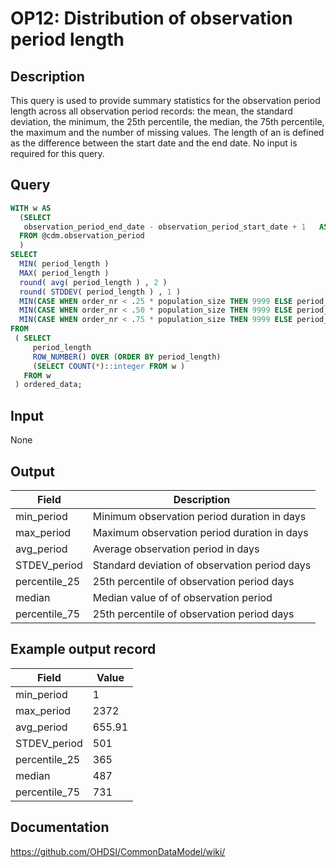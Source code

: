 <!---
Group:observation period
Name:OP12 Distribution of observation period length
Author:Patrick Ryan
CDM Version: 5.3
-->

# OP12: Distribution of observation period length

## Description
This query is used to provide summary statistics for the observation period length across all observation period records: the mean, the standard deviation, the minimum, the 25th percentile, the median, the 75th percentile, the maximum and the number of missing values. The length of an is defined as the difference between the start date and the end date. No input is required for this query.

## Query
```sql
WITH w AS 
  (SELECT
   observation_period_end_date - observation_period_start_date + 1   AS period_length
  FROM @cdm.observation_period
  ) 
SELECT 
  MIN( period_length )                                                              AS min_periods,
  MAX( period_length )                                                              AS max_periods,
  round( avg( period_length ) , 2 )                                                 AS avg_period,
  round( STDDEV( period_length ) , 1 )                                               AS STDEV_period,
  MIN(CASE WHEN order_nr < .25 * population_size THEN 9999 ELSE period_length END)  AS percentile_25,
  MIN(CASE WHEN order_nr < .50 * population_size THEN 9999 ELSE period_length END)  AS median_value,
  MIN(CASE WHEN order_nr < .75 * population_size THEN 9999 ELSE period_length END)  AS percentile_75
FROM 
 ( SELECT 
     period_length                                                     AS period_length,
     ROW_NUMBER() OVER (ORDER BY period_length)                        AS order_nr,
     (SELECT COUNT(*)::integer FROM w )                                    AS population_size
   FROM w
 ) ordered_data;
```

## Input

None

## Output

| Field |  Description |
| --- | --- |
| min_period | Minimum observation period duration in days |
| max_period | Maximum observation period duration in days |
| avg_period | Average observation period in days |
| STDEV_period | Standard deviation of observation period days |
| percentile_25 | 25th percentile of observation period days |
| median | Median value of of observation period |
| percentile_75 | 25th percentile of observation period days  |

## Example output record

|  Field |  Value |
| --- | --- |
|  min_period |  1 |
|  max_period |  2372 |
|  avg_period |  655.91 |
|  STDEV_period |  501 |
|  percentile_25 |  365 |
|  median |  487 |
|  percentile_75 |  731 |

## Documentation
https://github.com/OHDSI/CommonDataModel/wiki/
